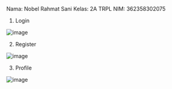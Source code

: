 Nama: Nobel Rahmat Sani
Kelas: 2A TRPL
NIM: 362358302075

1. Login

![image](https://github.com/user-attachments/assets/6097fa53-8214-4a48-90b1-6ce21df8313b)

2. Register

![image](https://github.com/user-attachments/assets/50906907-fedc-44a1-86c9-593816cff761)

3. Profile

![image](https://github.com/user-attachments/assets/d041e699-22f2-4b81-bbbb-739980864263)
